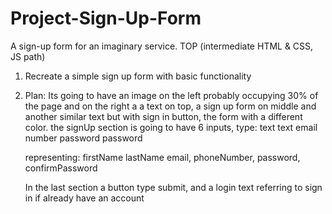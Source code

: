 # Project-Sign-Up-Form
A sign-up form for an imaginary service. TOP (intermediate HTML &amp; CSS, JS path)

1) Recreate a simple sign up form with basic functionality

2) Plan: Its going to have an image on the left probably occupying 30% of the page and on the right a
   a text on top, a sign up form on middle and another similar text but with sign in button, the form
   with a different color.
   the signUp section is going to have 6 inputs, type: text     text
                                                       email    number
                                                       password password

   representing: firstName lastName email, phoneNumber, password, confirmPassword

   In the last section a button type submit, and a login text referring to sign in if already have an account


